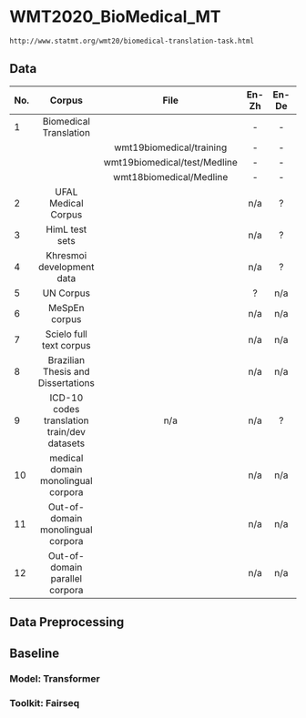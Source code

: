 # WMT2020_BioMedical_MT 
	http://www.statmt.org/wmt20/biomedical-translation-task.html

## Data

| No. | Corpus | File| En-Zh  | En-De | En |
| --- | :---: | :---: | :---: | :---: | :---:  |
| 1   | Biomedical Translation             |                               | -   | -   | - |
|     |                                    | wmt19biomedical/training      | -   | -   | - |
|     |                                    | wmt19biomedical/test/Medline  | -   | -   | - |
|     |                                    | wmt18biomedical/Medline       | -   | -   | - |
| 2   | UFAL Medical Corpus                |                 | n/a | ?   | ? |
| 3   | HimL test sets                     |                 | n/a | ?   | ? |
| 4   | Khresmoi development data          |                 | n/a | ?   | ? |
| 5   | UN Corpus                          |                 | ?   | n/a | ? |
| 6   | MeSpEn corpus                      |                 | n/a | n/a | ? |
| 7   | Scielo full text corpus            |                 | n/a | n/a | ? |
| 8   | Brazilian Thesis and Dissertations |                 | n/a | n/a | ? |
| 9   | ICD-10 codes translation train/dev datasets | n/a | n/a | ? |
| 10  | medical domain monolingual corpora |                 | n/a | n/a | n/a |
| 11  | Out-of-domain monolingual corpora  |                 | n/a | n/a | n/a |
| 12  | Out-of-domain parallel corpora     |                 | n/a | n/a | ? |

## Data Preprocessing
 

## Baseline
### Model:    Transformer
### Toolkit:  Fairseq





